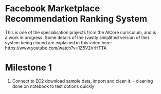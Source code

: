 # Facebook Marketplace Recommendation Ranking System
This is one of the specialisation projects from the AICore curriculum, and is a work in progress.
Some details of the (vastly simplified version of the) system being cloned are explained in this video here: https://www.youtube.com/watch?v=1Z5V2VrHTTA

# Milestone 1
1) Connect to EC2 download sample data, import and clean it.
        - cleaning done on notebook to test options quickly